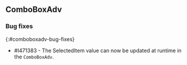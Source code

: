 ## ComboBoxAdv

### Bug fixes
{:#comboboxadv-bug-fixes}

* \#I471383 - The SelectedItem value can now be updated at runtime in the `ComboBoxAdv`.
